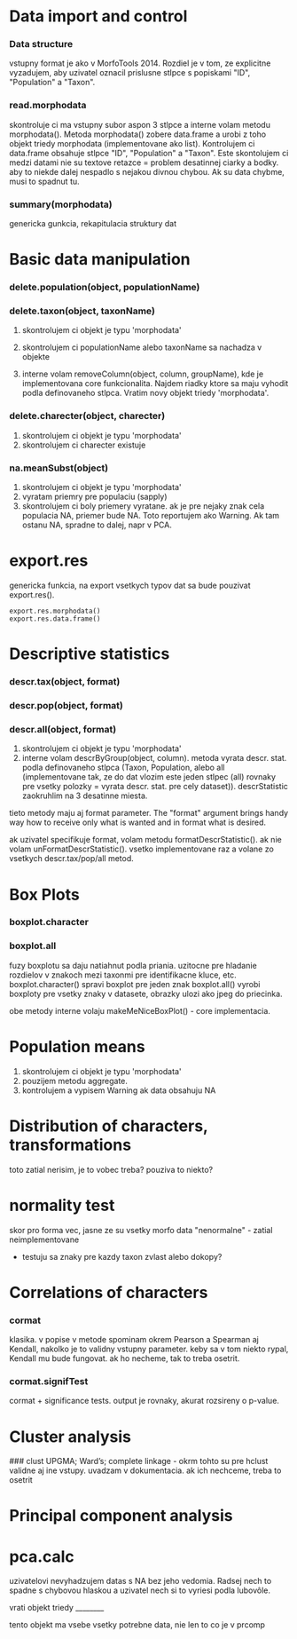# Data import and control

### Data structure

vstupny format je ako v MorfoTools 2014. Rozdiel je v tom, ze explicitne vyzadujem, aby uzivatel oznacil prislusne stlpce s popiskami "ID", "Population" a "Taxon".

### read.morphodata

skontroluje ci ma vstupny subor aspon 3 stlpce a interne volam metodu morphodata(). Metoda morphodata() zobere data.frame a urobi z toho objekt triedy morphodata (implementovane ako list). Kontrolujem ci data.frame obsahuje stlpce "ID", "Population" a "Taxon". Este skontolujem ci medzi datami nie su textove retazce = problem desatinnej ciarky a bodky. aby to niekde dalej nespadlo s nejakou divnou chybou. Ak su data chybme, musi to spadnut tu.

### summary(morphodata)
genericka gunkcia, rekapitulacia struktury dat


# Basic data manipulation

### delete.population(object, populationName)
### delete.taxon(object, taxonName)

1. skontrolujem ci objekt je typu 'morphodata'
2. skontrolujem ci populationName alebo taxonName sa nachadza v objekte

3. interne volam removeColumn(object, column, groupName), kde je implementovana core funkcionalita. Najdem riadky ktore sa maju vyhodit podla definovaneho stlpca. Vratim novy objekt triedy 'morphodata'.


### delete.charecter(object, charecter)
1. skontrolujem ci objekt je typu 'morphodata'
2. skontrolujem ci charecter existuje


### na.meanSubst(object)
1. skontrolujem ci objekt je typu 'morphodata'
2. vyratam priemry pre populaciu (sapply)
3. skontrolujem ci boly priemery vyratane. ak je pre nejaky znak cela populacia NA, priemer bude NA. Toto reportujem ako Warning. Ak tam ostanu NA, spradne to dalej, napr v PCA.


# export.res
genericka funkcia, na export vsetkych typov dat sa bude pouzivat export.res(). 
```
export.res.morphodata()
export.res.data.frame()
```

# Descriptive statistics

### descr.tax(object, format)
### descr.pop(object, format)
### descr.all(object, format)

1. skontrolujem ci objekt je typu 'morphodata'
2. interne volam descrByGroup(object, column). metoda vyrata descr. stat. podla definovaneho stlpca (Taxon, Population, alebo all (implementovane tak, ze do dat vlozim este jeden stlpec (all) rovnaky pre vsetky polozky = vyrata descr. stat. pre cely dataset)). descrStatistic zaokruhlim na 3 desatinne miesta.

tieto metody maju aj format parameter. The "format" argument brings handy way how to receive only what is wanted and in format what is desired.

ak uzivatel specifikuje format, volam metodu formatDescrStatistic(). ak nie volam unFormatDescrStatistic().
vsetko implementovane raz a volane zo vsetkych descr.tax/pop/all metod.

# Box Plots

### boxplot.character
### boxplot.all

fuzy boxplotu sa daju natiahnut podla priania. uzitocne pre hladanie rozdielov v znakoch mezi taxonmi pre identifikacne kluce, etc.
boxplot.character() spravi boxplot pre jeden znak
boxplot.all() vyrobi boxploty pre vsetky znaky v datasete, obrazky ulozi ako jpeg do priecinka.

obe metody interne volaju makeMeNiceBoxPlot() - core implementacia.


# Population means
1. skontrolujem ci objekt je typu 'morphodata'
2. pouzijem metodu aggregate.
3. kontrolujem a vypisem Warning ak data obsahuju NA

# Distribution of characters, transformations
toto zatial nerisim, je to vobec treba? pouziva to niekto?
# normality test
skor pro forma vec, jasne ze su vsetky morfo data "nenormalne" - zatial neimplementovane
- testuju sa znaky pre kazdy taxon zvlast alebo dokopy?

# Correlations of characters
### cormat
klasika. v popise v metode spominam okrem Pearson a Spearman aj Kendall, nakolko je to validny vstupny parameter. keby sa v tom niekto rypal, Kendall mu bude fungovat. ak ho necheme, tak to treba osetrit.
### cormat.signifTest
cormat + significance tests. output je rovnaky, akurat rozsireny o p-value.

# Cluster analysis
### clust
UPGMA; Ward’s; complete linkage - okrm tohto su pre hclust validne aj ine vstupy. uvadzam v dokumentacia. ak ich nechceme, treba to osetrit

# Principal component analysis
# pca.calc
uzivatelovi nevyhadzujem datas s NA bez jeho vedomia. Radsej nech to spadne s chybovou hlaskou a uzivatel nech si to vyriesi podla lubovôle.

vrati objekt triedy ________

tento objekt ma vsebe vsetky potrebne data, nie len to co je v prcomp







